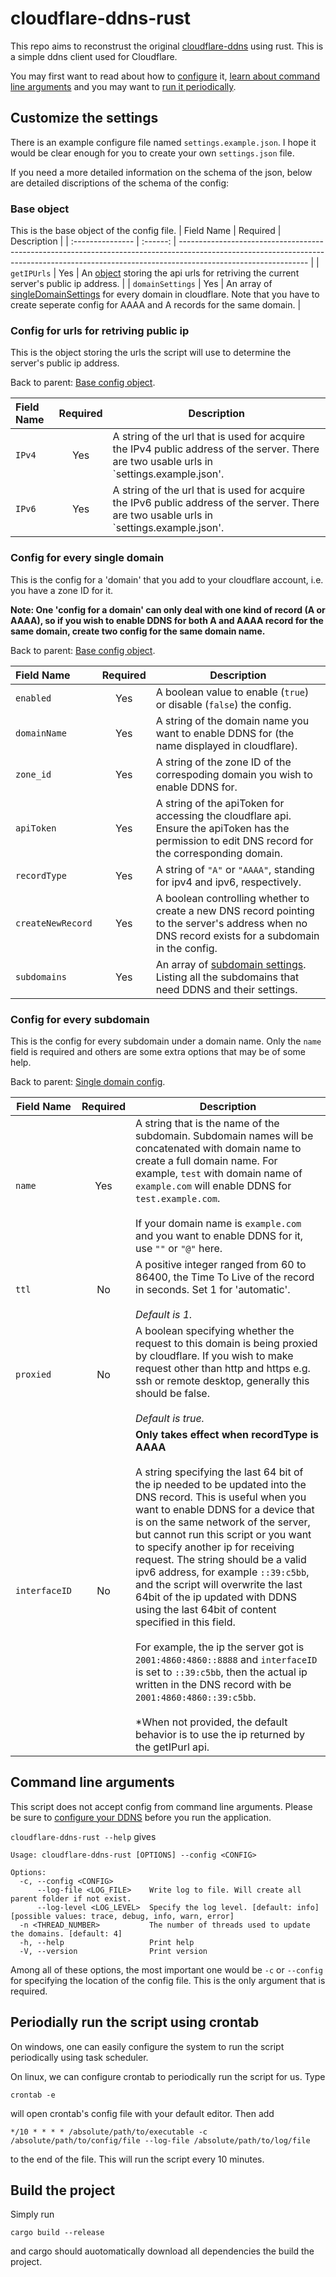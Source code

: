 # cloudflare-ddns-rust

This repo aims to reconstrust the original [cloudflare-ddns](https://github.com/un-lock-able/cloudflare-ddns) using rust. This is a simple ddns client used for Cloudflare. 

You may first want to read about how to [configure](#customize-the-settings) it, [learn about command line arguments](#command-line-arguments) and you may want to [run it periodically](#periodially-run-the-script-using-crontab).

## Customize the settings
There is an example configure file named `settings.example.json`. I hope it would be clear enough for you to create your own `settings.json` file.

If you need a more detailed information on the schema of the json, below are detailed discriptions of the schema of the config:

### Base object
This is the base object of the config file.
| Field Name       | Required | Description                                                                                                                                                                                  |
| :--------------- | :------: | -------------------------------------------------------------------------------------------------------------------------------------------------------------------------------------------- |
| `getIPUrls`      |   Yes    | An [object](#config-for-urls-for-retriving-public-ip) storing the api urls for retriving the current server's public ip address.                                                                        |
| `domainSettings` |   Yes    | An array of [singleDomainSettings](#config-for-every-single-domain) for every domain in cloudflare. Note that you have to create seperate config for AAAA and A records for the same domain. |

### Config for urls for retriving public ip
This is the object storing the urls the script will use to determine the server's public ip address. 

Back to parent: [Base config object](#base-object).

| Field Name | Required | Description                                                                                                                               |
| :--------- | :------: | ----------------------------------------------------------------------------------------------------------------------------------------- |
| `IPv4`     |   Yes    | A string of the url that is used for acquire the IPv4 public address of the server. There are two usable urls in `settings.example.json'. |
| `IPv6`     |   Yes    | A string of the url that is used for acquire the IPv6 public address of the server. There are two usable urls in `settings.example.json'. |

### Config for every single domain
This is the config for a 'domain' that you add to your cloudflare account, i.e. you have a zone ID for it.

**Note: One 'config for a domain' can only deal with one kind of record (A or AAAA), so if you wish to enable DDNS for both A and AAAA record for the same domain, create two config for the same domain name.**

Back to parent: [Base config object](#base-object).

| Field Name        | Required | Description                                                                                                                                        |
| :---------------- | :------: | -------------------------------------------------------------------------------------------------------------------------------------------------- |
| `enabled`         |   Yes    | A boolean value to enable (`true`) or disable (`false`) the config.                                                                                |
| `domainName`      |   Yes    | A string of the domain name you want to enable DDNS for (the name displayed in cloudflare).                                                        |
| `zone_id`         |   Yes    | A string of the zone ID of the correspoding domain you wish to enable DDNS for.                                                                    |
| `apiToken`        |   Yes    | A string of the apiToken for accessing the cloudflare api. Ensure the apiToken has the permission to edit DNS record for the corresponding domain. |
| `recordType`      |   Yes    | A string of `"A"` or `"AAAA"`, standing for ipv4 and ipv6, respectively.                                                                           |
| `createNewRecord` |   Yes    | A boolean controlling whether to create a new DNS record pointing to the server's address when no DNS record exists for a subdomain in the config.    |
| `subdomains`      |   Yes    | An array of [subdomain settings](#config-for-every-subdomain). Listing all the subdomains that need DDNS and their settings.                       |

### Config for every subdomain
This is the config for every subdomain under a domain name. Only the `name` field is required and others are some extra options that may be of some help.

Back to parent: [Single domain config](#config-for-every-single-domain).

| Field Name    | Required | Description                                                                                                                                                                                                                                                                                                                                                                                                                                                                                                                                                                                                                                                                                                                                                                                                                |
|---------------|:--------:|----------------------------------------------------------------------------------------------------------------------------------------------------------------------------------------------------------------------------------------------------------------------------------------------------------------------------------------------------------------------------------------------------------------------------------------------------------------------------------------------------------------------------------------------------------------------------------------------------------------------------------------------------------------------------------------------------------------------------------------------------------------------------------------------------------------------------|
| `name`        |    Yes   | A string that is the name of the subdomain. Subdomain names will be concatenated with domain name to create a full domain name. For example, `test` with domain name of `example.com` will enable DDNS for `test.example.com`.<br><br>If your domain name is `example.com` and you want to enable DDNS for it, use `""` or `"@"` here.                                                                                                                                                                                                                                                                                                                                                                                                                                                                                         |
| `ttl`         |    No    | A positive integer ranged from 60 to 86400, the Time To Live of the record in seconds. Set 1 for 'automatic'. <br><br>*Default is 1.*                                                                                                                                                                                                                                                                                                                                                                                                                                                                                                                                                                                                                                                                                          |
| `proxied`     |    No    | A boolean specifying whether the request to this domain is being proxied by cloudflare. If you wish to make request other than http and https e.g. ssh or remote desktop, generally this should be false.<br><br>*Default is true.*                                                                                                                                                                                                                                                                                                                                                                                                                                                                                                                                                                                            |
| `interfaceID` |    No    | **Only takes effect when recordType is AAAA**<br><br>A string specifying the last 64 bit of the ip needed to be updated into the DNS record. This is useful when you want to enable DDNS for a device that is on the same network of the server, but cannot run this script or you want to specify another ip for receiving request. The string should be a valid ipv6 address, for example `::39:c5bb`, and the script will overwrite the last 64bit of the ip updated with DDNS using the last 64bit of content specified in this field.<br><br>For example, the ip the server got is `2001:4860:4860::8888` and `interfaceID` is set to `::39:c5bb`, then the actual ip written in the DNS record with be `2001:4860:4860::39:c5bb`.<br><br>*When not provided, the default behavior is to use the ip returned by the getIPurl api. |

## Command line arguments

This script does not accept config from command line arguments. Please be sure to [configure your DDNS](#configuring-the-settings) before you run the application.

`cloudflare-ddns-rust --help` gives
```
Usage: cloudflare-ddns-rust [OPTIONS] --config <CONFIG>

Options:
  -c, --config <CONFIG>        
      --log-file <LOG_FILE>    Write log to file. Will create all parent folder if not exist.
      --log-level <LOG_LEVEL>  Specify the log level. [default: info] [possible values: trace, debug, info, warn, error]
  -n <THREAD_NUMBER>           The number of threads used to update the domains. [default: 4]
  -h, --help                   Print help
  -V, --version                Print version
```

Among all of these options, the most important one would be `-c` or `--config` for specifying the location of the config file. This is the only argument that is required.

## Periodially run the script using crontab

On windows, one can easily configure the system to run the script periodically using task scheduler.

On linux, we can configure crontab to periodically run the script for us. Type 
```shell
crontab -e
```
will open crontab's config file with your default editor. Then add
```
*/10 * * * * /absolute/path/to/executable -c /absolute/path/to/config/file --log-file /absolute/path/to/log/file
```
to the end of the file. This will run the script every 10 minutes.

## Build the project
Simply run 
```shell
cargo build --release
```
and cargo should auotomatically download all dependencies the build the project.
